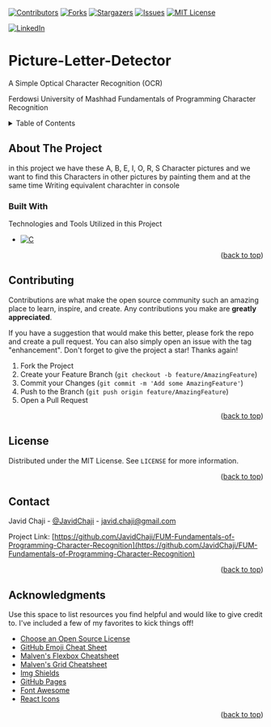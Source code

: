 <a name="readme-top"></a>

[![Contributors][Contributors-Shield]][Contributors-URL]
[![Forks][Forks-Shield]][Forks-URL]
[![Stargazers][Stars-Shield]][Stars-URL]
[![Issues][Issues-Shield]][Issues-URL]
[![MIT License][License-Shield]][License-URL]

[![LinkedIn][LinkedIn-Shield]][Javid-LinkedIn-URL]

# Picture-Letter-Detector

A Simple Optical Character Recognition (OCR)

Ferdowsi University of Mashhad Fundamentals of Programming Character Recognition



<!-- TABLE OF CONTENTS -->
<details>
  <summary>Table of Contents</summary>
  <ol>
    <li>
      <a href="#about-the-project">About The Project</a>
      <ul>
        <li><a href="#built-with">Built With</a></li>
      </ul>
    </li>
    <li>
      <a href="#getting-started">Getting Started</a>
      <ul>
        <li><a href="#prerequisites">Prerequisites</a></li>
        <li><a href="#installation">Installation</a></li>
      </ul>
    </li>
    <li><a href="#usage">Usage</a></li>
    <li><a href="#roadmap">Roadmap</a></li>
    <li><a href="#contributing">Contributing</a></li>
    <li><a href="#license">License</a></li>
    <li><a href="#contact">Contact</a></li>
    <li><a href="#acknowledgments">Acknowledgments</a></li>
  </ol>
</details>



<!-- ABOUT THE PROJECT -->
## About The Project

in this project we have these A, B, E, I, O, R, S Character pictures and we want to find this Characters in other pictures by painting them and at the same time Writing equivalent charachter in console



### Built With

<!-- This section should list any major frameworks/libraries used to bootstrap your project. Leave any add-ons/plugins for the acknowledgements section. Here are a few examples. -->

Technologies and Tools Utilized in this Project

- [![C][C-Shield]][C-URL]

<p align="right">(<a href="#readme-top">back to top</a>)</p>



<!-- CONTRIBUTING -->
## Contributing

Contributions are what make the open source community such an amazing place to learn, inspire, and create. Any contributions you make are **greatly appreciated**.

If you have a suggestion that would make this better, please fork the repo and create a pull request. You can also simply open an issue with the tag "enhancement".
Don't forget to give the project a star! Thanks again!

1. Fork the Project
2. Create your Feature Branch (`git checkout -b feature/AmazingFeature`)
3. Commit your Changes (`git commit -m 'Add some AmazingFeature'`)
4. Push to the Branch (`git push origin feature/AmazingFeature`)
5. Open a Pull Request

<p align="right">(<a href="#readme-top">back to top</a>)</p>



<!-- LICENSE -->
## License

Distributed under the MIT License. See `LICENSE` for more information.

<p align="right">(<a href="#readme-top">back to top</a>)</p>



<!-- CONTACT -->
## Contact

Javid Chaji - [@JavidChaji](https://x.com/JavidChaji) - javid.chaji@gmail.com

Project Link: [https://github.com/JavidChaji/FUM-Fundamentals-of-Programming-Character-Recognition](https://github.com/JavidChaji/FUM-Fundamentals-of-Programming-Character-Recognition)

<p align="right">(<a href="#readme-top">back to top</a>)</p>



<!-- ACKNOWLEDGMENTS -->
## Acknowledgments

Use this space to list resources you find helpful and would like to give credit to. I've included a few of my favorites to kick things off!

* [Choose an Open Source License](https://choosealicense.com)
* [GitHub Emoji Cheat Sheet](https://www.webpagefx.com/tools/emoji-cheat-sheet)
* [Malven's Flexbox Cheatsheet](https://flexbox.malven.co/)
* [Malven's Grid Cheatsheet](https://grid.malven.co/)
* [Img Shields](https://shields.io)
* [GitHub Pages](https://pages.github.com)
* [Font Awesome](https://fontawesome.com)
* [React Icons](https://react-icons.github.io/react-icons/search)

<p align="right">(<a href="#readme-top">back to top</a>)</p>



<!-- MARKDOWN LINKS & IMAGES -->
<!-- https://www.markdownguide.org/basic-syntax/#reference-style-links -->
<!-- https://ileriayo.github.io/markdown-badges/ -->

<!-- Contributors -->
[Contributors-Shield]: https://img.shields.io/github/contributors/JavidChaji/FUM-Fundamentals-of-Programming-Character-Recognition.svg?style=for-the-badge

[Contributors-URL]: https://github.com/javidchaji/FUM-Fundamentals-of-Programming-Character-Recognition/graphs/contributors


<!-- Forks -->
[Forks-Shield]: https://img.shields.io/github/forks/JavidChaji/FUM-Fundamentals-of-Programming-Character-Recognition.svg?style=for-the-badge

[Forks-URL]: https://github.com/javidchaji/FUM-Fundamentals-of-Programming-Character-Recognition/network/members


<!-- Stars -->
[Stars-Shield]: https://img.shields.io/github/stars/JavidChaji/FUM-Fundamentals-of-Programming-Character-Recognition.svg?style=for-the-badge

[Stars-URL]: https://github.com/javidchaji/FUM-Fundamentals-of-Programming-Character-Recognition/stargazers


<!-- Issues -->
[Issues-Shield]: https://img.shields.io/github/issues/JavidChaji/FUM-Fundamentals-of-Programming-Character-Recognition.svg?style=for-the-badge

[Issues-URL]: https://github.com/javidchaji/FUM-Fundamentals-of-Programming-Character-Recognition/issues


<!-- License -->
[License-Shield]: https://img.shields.io/github/license/JavidChaji/FUM-Fundamentals-of-Programming-Character-Recognition.svg?style=for-the-badge

[License-URL]: https://github.com/javidchaji/FUM-Fundamentals-of-Programming-Character-Recognition/blob/master/LICENSE


<!-- LinkedIn -->
[LinkedIn-Shield]: https://img.shields.io/badge/linkedin-%230077B5.svg?style=for-the-badge&logo=linkedin&logoColor=white

[Javid-LinkedIn-URL]: https://linkedin.com/in/javidchaji


<!-- C -->
[C-Shield]: https://img.shields.io/badge/C-00599C?style=for-the-badge&logo=c&logoColor=white

[C-URL]: https://www.iso.org/standard/74528.html
